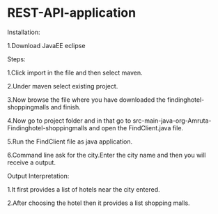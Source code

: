 # REST-API-application
Installation:

1.Download JavaEE eclipse

Steps:

1.Click import in the file and then select maven.

2.Under maven select existing project.

3.Now browse the file where you have downloaded the findinghotel-shoppingmalls and finish.

4.Now go to project folder and in that go to src-main-java-org-Amruta-Findinghotel-shoppingmalls and open the FindClient.java file.

5.Run the FindClient file as java application.

6.Command line ask for the city.Enter the city name and then you will receive a output.

Output Interpretation:

1.It first provides a list of hotels near the city entered.

2.After choosing the hotel then it provides a list shopping malls.

